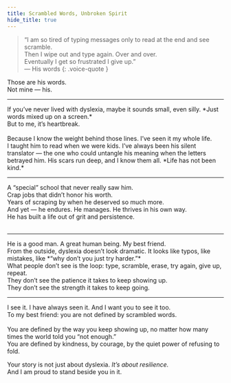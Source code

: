 ```yaml
---
title: Scrambled Words, Unbroken Spirit
hide_title: true
---
```


> “I am so tired of typing messages only to read at the end and see scramble. <br>
> Then I wipe out and type again. Over and over. <br>
> Eventually I get so frustrated I give up.”<br>
> — His words
{: .voice-quote }  

<p class="lede">Those are his words.<br>Not mine — his.</p>

<hr class="section-line">
If you’ve never lived with dyslexia, maybe it sounds small, even silly. *Just words mixed up on a screen.*<br>
<div class="struggle">But to me, it’s heartbreak.</div><br> Because I know the weight behind those lines. I’ve seen it my whole life.<br>  
I taught him to read when we were kids. I’ve always been his silent translator — the one who could untangle his meaning when the letters betrayed him.  
His scars run deep, and I know them all. *Life has not been kind.*  
<hr class="section-line">
A “special” school that never really saw him.<br>
Crap jobs that didn’t honor his worth.<br>
Years of scraping by when he deserved so much more.<br>
And yet — he endures. He manages. He thrives in his own way.<br>  
<div class="strength">He has built a life out of grit and persistence.</div><br>  
<hr class="section-line">
He is a good man. A great human being. My best friend.<br>
From the outside, dyslexia doesn’t look dramatic. It looks like typos, like mistakes, like *“why don’t you just try harder.”*<br>
What people don’t see is the loop: type, scramble, erase, try again, give up, repeat.<br>
They don’t see the patience it takes to keep showing up.<br>
They don’t see the strength it takes to keep going.  
<hr class="section-line">
I see it. I have always seen it. And I want you to see it too.<br>
<div class="empathy">To my best friend: you are not defined by scrambled words.</div><br>  
You are defined by the way you keep showing up, no matter how many times the world told you “not enough.”<br>
You are defined by kindness, by courage, by the quiet power of refusing to fold.  

Your story is not just about dyslexia. *It’s about resilience.*<br>
And I am proud to stand beside you in it.



